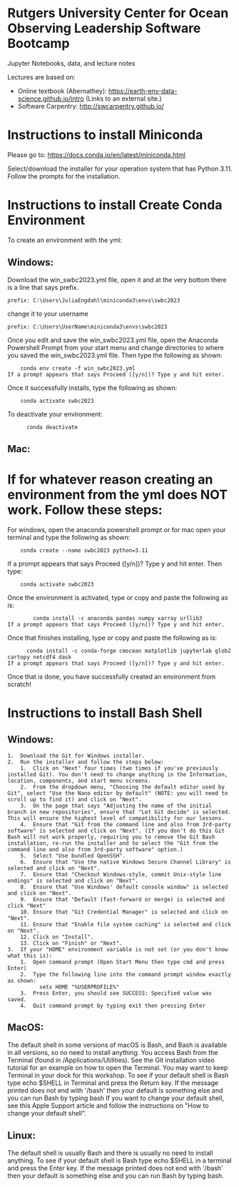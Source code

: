 # Rutgers University Center for Ocean Observing Leadership Software Bootcamp
Jupyter Notebooks, data, and lecture notes 

Lectures are based on:

- Online textbook (Abernathey): https://earth-env-data-science.github.io/intro (Links to an external site.)
- Software Carpentry: http://swcarpentry.github.io/
  
# Instructions to install Miniconda
Please go to: https://docs.conda.io/en/latest/miniconda.html

Select/download the installer for your operation system that has Python 3.11. Follow the prompts for the installation.

# Instructions to install Create Conda Environment

  To create an environment with the yml:
## Windows:
Download the win_swbc2023.yml file, open it and at the very bottom there is a line that says prefix.

    prefix: C:\Users\JuliaEngdahl\miniconda3\envs\swbc2023

change it to your username

    prefix: C:\Users\UserName\miniconda3\envs\swbc2023

Once you edit and save the win_swbc2023.yml file, open the Anaconda Powershell Prompt from your start menu and change directories to where you saved the win_swbc2023.yml file. Then type the following as shown:

        conda env create -f win_swbc2023.yml
    If a prompt appears that says Proceed ([y/n])? Type y and hit enter.
Once it successfully installs, type the following as shown:

        conda activate swbc2023
To deactivate your environment:

	      conda deactivate
## Mac:

# If for whatever reason creating an environment from the yml does NOT work. Follow these steps:
For windows, open the anaconda powershell prompt or for mac open your terminal and type the following as shown:

        conda create --name swbc2023 python=3.11
If a prompt appears that says Proceed ([y/n])? Type y and hit enter.
Then type:

        conda activate swbc2023
Once the environment is activated, type or copy and paste the following as is:

	        conda install -c anaconda pandas numpy xarray urllib3
    If a prompt appears that says Proceed ([y/n])? Type y and hit enter.

Once that finishes installing, type or copy and paste the following as is:

	      conda install -c conda-forge cmocean matplotlib jupyterlab glob2 cartopy netcdf4 dask
    If a prompt appears that says Proceed ([y/n])? Type y and hit enter.
    
Once that is done, you have successfully created an environment from scratch!

# Instructions to install Bash Shell
## Windows:
    1.	Download the Git for Windows installer.
    2.	Run the installer and follow the steps below:
        1.	Click on "Next" four times (two times if you've previously installed Git). You don't need to change anything in the Information, location, components, and start menu screens.
        2.	From the dropdown menu, "Choosing the default editor used by Git", select "Use the Nano editor by default" (NOTE: you will need to scroll up to find it) and click on "Next".
        3.	On the page that says "Adjusting the name of the initial branch in new repositories", ensure that "Let Git decide" is selected. This will ensure the highest level of compatibility for our lessons.
        4.	Ensure that "Git from the command line and also from 3rd-party software" is selected and click on "Next". (If you don't do this Git Bash will not work properly, requiring you to remove the Git Bash installation, re-run the installer and to select the "Git from the command line and also from 3rd-party software" option.)
        5.	Select "Use bundled OpenSSH".
        6.	Ensure that "Use the native Windows Secure Channel Library" is selected and click on "Next".
        7.	Ensure that "Checkout Windows-style, commit Unix-style line endings" is selected and click on "Next".
        8.	Ensure that "Use Windows' default console window" is selected and click on "Next".
        9.	Ensure that "Default (fast-forward or merge) is selected and click "Next"
        10.	Ensure that "Git Credential Manager" is selected and click on "Next".
        11.	Ensure that "Enable file system caching" is selected and click on "Next".
        12.	Click on "Install".
        13.	Click on "Finish" or "Next".
    3.	If your "HOME" environment variable is not set (or you don't know what this is):
        1.	Open command prompt (Open Start Menu then type cmd and press Enter)
        2.	Type the following line into the command prompt window exactly as shown:
              setx HOME "%USERPROFILE%"
        3.	Press Enter, you should see SUCCESS: Specified value was saved.
        4.	Quit command prompt by typing exit then pressing Enter

## MacOS:
The default shell in some versions of macOS is Bash, and Bash is available in all versions, so no need to install anything. You access Bash from the Terminal (found in /Applications/Utilities). See the Git installation video tutorial for an example on how to open the Terminal. You may want to keep Terminal in your dock for this workshop.
To see if your default shell is Bash type echo $SHELL in Terminal and press the Return key. If the message printed does not end with '/bash' then your default is something else and you can run Bash by typing bash
If you want to change your default shell, see this Apple Support article and follow the instructions on "How to change your default shell".

## Linux:

The default shell is usually Bash and there is usually no need to install anything.
To see if your default shell is Bash type echo $SHELL in a terminal and press the Enter key. If the message printed does not end with '/bash' then your default is something else and you can run Bash by typing bash.


